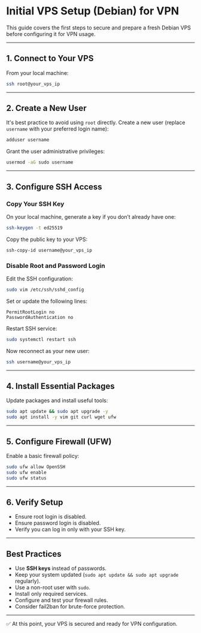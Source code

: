 # Initial VPS Setup (Debian) for VPN

This guide covers the first steps to secure and prepare a fresh Debian VPS before configuring it for VPN usage.

---

## 1. Connect to Your VPS

From your local machine:

```bash
ssh root@your_vps_ip
```

---

## 2. Create a New User

It's best practice to avoid using `root` directly. Create a new user (replace `username` with your preferred login name):

```bash
adduser username
```

Grant the user administrative privileges:

```bash
usermod -aG sudo username
```

---

## 3. Configure SSH Access

### Copy Your SSH Key

On your local machine, generate a key if you don’t already have one:

```bash
ssh-keygen -t ed25519
```

Copy the public key to your VPS:

```bash
ssh-copy-id username@your_vps_ip
```

### Disable Root and Password Login

Edit the SSH configuration:

```bash
sudo vim /etc/ssh/sshd_config
```

Set or update the following lines:

```
PermitRootLogin no
PasswordAuthentication no
```

Restart SSH service:

```bash
sudo systemctl restart ssh
```

Now reconnect as your new user:

```bash
ssh username@your_vps_ip
```

---

## 4. Install Essential Packages

Update packages and install useful tools:

```bash
sudo apt update && sudo apt upgrade -y
sudo apt install -y vim git curl wget ufw
```

---

## 5. Configure Firewall (UFW)

Enable a basic firewall policy:

```bash
sudo ufw allow OpenSSH
sudo ufw enable
sudo ufw status
```

---

## 6. Verify Setup

* Ensure root login is disabled.
* Ensure password login is disabled.
* Verify you can log in only with your SSH key.

---

## Best Practices

* Use **SSH keys** instead of passwords.
* Keep your system updated (`sudo apt update && sudo apt upgrade` regularly).
* Use a non-root user with `sudo`.
* Install only required services.
* Configure and test your firewall rules.
* Consider fail2ban for brute-force protection.

---

✅ At this point, your VPS is secured and ready for VPN configuration.

